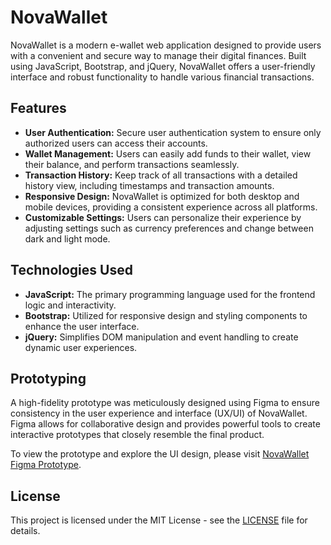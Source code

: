 # NovaWallet

NovaWallet is a modern e-wallet web application designed to provide users with a convenient and secure way to manage their digital finances. Built using JavaScript, Bootstrap, and jQuery, NovaWallet offers a user-friendly interface and robust functionality to handle various financial transactions.

## Features

- **User Authentication:** Secure user authentication system to ensure only authorized users can access their accounts.
- **Wallet Management:** Users can easily add funds to their wallet, view their balance, and perform transactions seamlessly.
- **Transaction History:** Keep track of all transactions with a detailed history view, including timestamps and transaction amounts.
- **Responsive Design:** NovaWallet is optimized for both desktop and mobile devices, providing a consistent experience across all platforms.
- **Customizable Settings:** Users can personalize their experience by adjusting settings such as currency preferences and change between dark and light mode.

## Technologies Used

- **JavaScript:** The primary programming language used for the frontend logic and interactivity.
- **Bootstrap:** Utilized for responsive design and styling components to enhance the user interface.
- **jQuery:** Simplifies DOM manipulation and event handling to create dynamic user experiences.

## Prototyping

A high-fidelity prototype was meticulously designed using Figma to ensure consistency in the user experience and interface (UX/UI) of NovaWallet. Figma allows for collaborative design and provides powerful tools to create interactive prototypes that closely resemble the final product.

To view the prototype and explore the UI design, please visit [NovaWallet Figma Prototype](https://www.figma.com/proto/tadmT2lZ1ZovKyQEsjIfMm/Bootcamp-JAVA?type=design&node-id=2-2&t=LGSfHm0webU6YsBH-1&scaling=scale-down&page-id=0%3A1&starting-point-node-id=2%3A2&mode=design).

## License

This project is licensed under the MIT License - see the [LICENSE](LICENSE) file for details.
